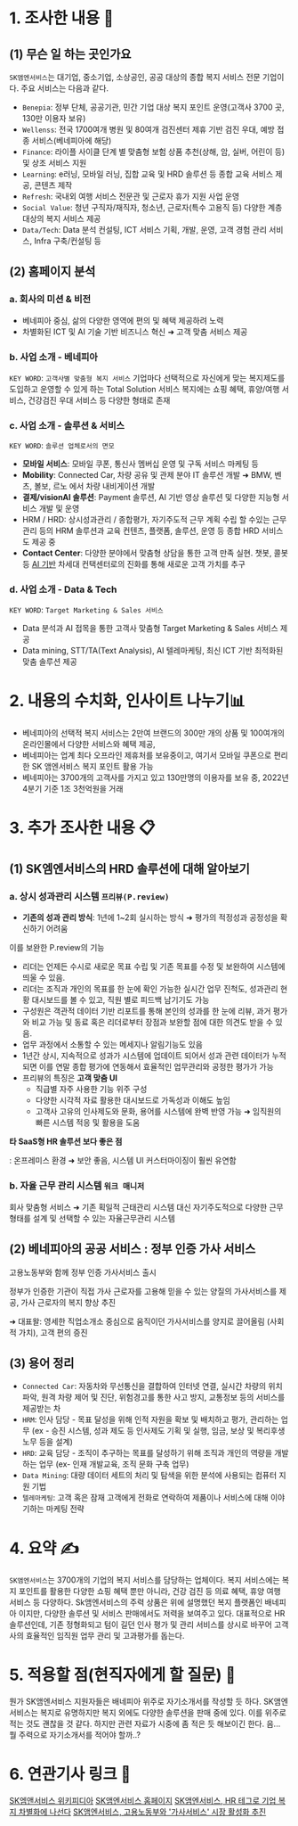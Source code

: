 # 1. 조사한 내용 📖

## (1) 무슨 일 하는 곳인가요

`SK앰엔서비스`는 대기업, 중소기업, 소상공인, 공공 대상의 종합 복지 서비스 전문 기업이다. 
주요 서비스는 다음과 같다.

- `Benepia`: 정부 단체, 공공기관, 민간 기업 대상 복지 포인트 운영(고객사 3700 곳, 130만 이용자 보유)
- `Wellenss`: 전국 1700여개 병원 및 80여개 검진센터 제휴 기반 검진 우대, 예방 접종 서비스(베네피아에 해당)
- `Finance`: 라이플 사이클 단계 별 맞춤형 보험 상품 추천(상해, 암, 실버, 어린이 등) 및 상조 서비스 지원 
- `Learning`: e러닝, 모바일 러닝, 집합 교육 및 HRD 솔루션 등 종합 교육 서비스 제공, 콘텐츠 제작
- `Refresh`: 국내외 여행 서비스 전문관 및 근로자 휴가 지원 사업 운영
- `Social Value`: 청년 구직자/재직자, 청소년, 근로자(특수 고용직 등) 다양한 계층 대상의 복지 서비스 제공
- `Data/Tech`: Data 분석 컨설팅, ICT 서비스 기획, 개발, 운영, 고객 경험 관리 서비스, Infra 구축/컨설팅 등

## (2) 홈페이지 분석

### a. 회사의 미션 & 비전

- 베네피아 중심, 삶의 다양한 영역에 편의 및 혜택 제공하려 노력
- 차별화된 ICT 및 AI 기술 기반 비즈니스 혁신 ➜ 고객 맞춤 서비스 제공 

### b. 사업 소개 - 베네피아

`KEY WORD`: `고객사별 맞춤형 복지 서비스`
기업마다 선택적으로 자신에게 맞는 복지제도를 도입하고 운영할 수 있게 하는 Total Solution 서비스
복지에는 쇼핑 혜택, 휴양/여행 서비스, 건강검진 우대 서비스 등 다양한 형태로 존재

### c. 사업 소개 - 솔루션 & 서비스 

`KEY WORD`: `솔루션 업체로서의 면모`

- **모바일 서비스**: 모바일 쿠폰, 통신사 멤버십 운영 및 구독 서비스 마케팅 등 
- **Mobility**: Connected Car, 차량 공유 및 관제 분야 IT 솔루션 개발 ➜ BMW, 벤츠, 볼보, 르노 에서 차량 내비게이션 개발
- **결제/visionAI 솔루션**: Payment 솔루션, AI 기반 영상 솔루션 및 다양한 지능형 서비스 개발 및 운영
- HRM / HRD: 상시성과관리 / 종합평가, 자기주도적 근무 계획 수립 할 수있는 근무 관리 등의 HRM 솔루션과 교육 컨텐츠, 플랫폼, 솔루션, 운영 등 종합 HRD 서비스도 제공 중 
- **Contact Center**: 다양한 분야에서 맞춤형 상담을 통한 고객 만족 실현. 챗봇, 콜봇 등 <u>AI 기반</u> 차세대 컨택센터로의 진화를 통해 새로운 고객 가치를 추구

### d. 사업 소개 - Data & Tech

`KEY WORD`: `Target Marketing & Sales 서비스`

- Data 분석과 AI 접목을 통한 고객사 맞춤형 Target Marketing & Sales 서비스 제공 
- Data mining, STT/TA(Text Analysis), AI 텔레마케팅, 최신 ICT 기반 최적화된 맞춤 솔루션 제공  

# 2. 내용의 수치화, 인사이트 나누기📊

- 베네피아의 선택적 복지 서비스는 2만여 브랜드의 300만 개의 상품 및 100여개의 온라인몰에서 다양한 서비스와 혜택 제공, 
- 베네피아는 업계 최다 오프라인 제휴처를 보유중이고, 여기서 모바일 쿠폰으로 편리한 SK 앰엔서비스 복지 포인트 활용 가능
- 베네피아는 3700개의 고객사를 가지고 있고 130만명의 이용자를 보유 중, 2022년 4분기 기준 1조 3천억원을 거래

# 3. 추가 조사한 내용 📋

## (1) SK엠엔서비스의 HRD 솔루션에 대해 알아보기

### a. 상시 성과관리 시스템 `프리뷰(P.review)`

- **기존의 성과 관리 방식**: 1년에 1~2회 실시하는 방식 ➜ 평가의 적정성과 공정성을 확신하기 어려움

이를 보완한 P.review의 기능

- 리더는 언제든 수시로 새로운 목표 수립 및 기존 목표를 수정 및 보완하여 시스템에 띄울 수 있음.
- 리더는 조직과 개인의 목표를 한 눈에 확인 가능한 실시간 업무 진척도, 성과관리 현황 대시보드를 볼 수 있고, 직원 별로 피드백 남기기도 가능 
- 구성원은 객관적 데이터 기반 리포트를 통해 본인의 성과를 한 눈에 리뷰, 과거 평가와 비교 가능 및 동료 혹은 리더로부터 장점과 보완할 점에 대한 의견도 받을 수 있음.
- 업무 과정에서 소통할 수 있는 메세지나 알림기능도 있음
- 1년간 상시, 지속적으로 성과가 시스템에 업데이트 되어서 성과 관련 데이터가 누적되면 이를 연말 종합 평가에 연동해서 효율적인 업무관리와 공정한 평가가 가능
- 프리뷰의 특징은 **고객 맞춤 UI** 
  - 직급별 자주 사용한 기능 위주 구성 
  - 다양한 시각적 자료 활용한 대시보드로 가독성과 이해도 높임
  - 고객사 고유의 인사제도와 문화, 용어를 시스템에 완벽 반영 가능 ➜ 임직원의 빠른 시스템 적응 및 활용을 도움

**타 SaaS형 HR 솔루션 보다 좋은 점**

: 온프레미스 환경 ➜ 보안 좋음, 시스템 UI 커스터마이징이 훨씬 유연함

### b. 자율 근무 관리 시스템 `워크 매니저`

회사 맞춤형 서비스 ➜ 기존 획일적 근태관리 시스템 대신 자기주도적으로 다양한 근무 형태를 설계 및 선택할 수 있는 자율근무관리 시스템

## (2) 베네피아의 공공 서비스 : 정부 인증 가사 서비스

고용노동부와 함께 정부 인증 가사서비스 출시

정부가 인증한 기관이 직접 가사 근로자를 고용해 믿을 수 있는 양질의 가사서비스를 제공, 가사 근로자의 복지 향상 추진 

➜ 대표왈: 영세한 직업소개소 중심으로 움직이던 가사서비스를 양지로 끌어올림 (사회적 가치), 고객 편의 증진

## (3) 용어 정리

- `Connected Car`: 자동차와 무선통신을 결합하여 인터넷 연결, 실시간 차량의 위치 파악, 원격 차량 제어 및 진단, 위험경고를 통한 사고 방지, 교통정보 등의 서비스를 제공받는 차 
- `HRM`: 인사 담당 - 목표 달성을 위해 인적 자원을 확보 및 배치하고 평가, 관리하는 업무 (ex - 승진 시스템, 성과 제도 등 인사제도 기획 및 실행, 임금, 보상 및 복리후생 노무 등을 설계)
- `HRD`: 교육 담당 - 조직이 추구하는 목표를 달성하기 위해 조직과 개인의 역량을 개발하는 업무 (ex- 인재 개발교육, 조직 문화 구축 업무)
- `Data Mining`: 대량 데이터 세트의 처리 및 탐색을 위한 분석에 사용되는 컴퓨터 지원 기법
- `텔레마케팅`: 고객 혹은 잠재 고객에게 전화로 연락하여 제품이나 서비스에 대해 이야기하는 마케팅 전략

# 4. 요약 ✍️

`SK앰엔서비스`는 3700개의 기업의 복지 서비스를 담당하는 업체이다. 복지 서비스에는 복지 포인트를 활용한 다양한 쇼핑 혜택 뿐만 아니라, 건강 검진 등 의료 혜택, 휴양 여행 서비스 등 다양하다. Sk앰엔서비스의 주력 상품은 위에 설명했던 복지 플랫폼인 배네피아 이지만, 다양한 솔루션 및 서비스 판매에서도 저력을 보여주고 있다. 대표적으로 HR솔루션인데, 기존 정형화되고 텀이 길던 인사 평가 및 관리 서비스를 상시로 바꾸어 고객사의 효율적인 임직원 업무 관리 및 고과평가를 돕는다.

# 5. 적용할 점(현직자에게 할 질문) 🧐

뭔가 SK앰엔서비스 지원자들은 배네피아 위주로 자기소개서를 작성할 듯 하다. SK앰엔서비스는 복지로 유명하지만 복지 외에도 다양한 솔루션을 판매 중에 있다. 이를 위주로 적는 것도 괜찮을 것 같다. 하지만 관련 자료가 시중에 좀 적은 듯 해보이긴 한다. 음... 뭘 주력으로 자기소개서를 적어야 할까..?

# 6. 연관기사 링크 🔗

[SK엠앤서비스 위키피디아](https://ko.wikipedia.org/wiki/SK%EC%97%A0%EC%95%A4%EC%84%9C%EB%B9%84%EC%8A%A4)
[SK앰엔서비스 홈페이지](https://www.skmnservice.com/resources/pc/html/business_info_02.html)
[SK앰엔서비스, HR 테그로 기업 복지 차별화에 나선다](https://www.dt.co.kr/contents.html?article_no=2023091302109923056003)
[SK앰엔서비스, 고용노동부와 '가사서비스' 시장 활성화 추진](https://www.hankyung.com/article/2023031480307)

